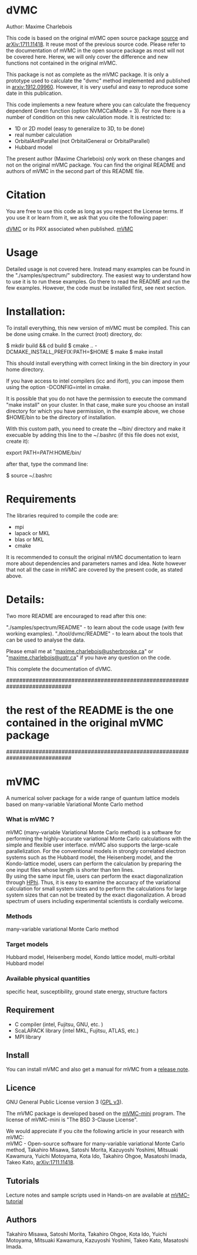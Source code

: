 # dVMC

Author: Maxime Charlebois

This code is based on the original mVMC open source package 
[source](https://github.com/issp-center-dev/mVMC) 
and [arXiv:1711.11418](https://arxiv.org/abs/1711.11418).
It reuse most of the previous source code. Please refer to 
the documentation of mVMC in the open source package
as most will not be covered here. Herew, we will only cover the 
difference and new functions not contained in the original mVMC.

This package is not as complete as the mVMC package.
It is only a prototype used to calculate the "dvmc" method implemented
and published in [arxiv:1912.09960](https://arxiv.org/abs/1912.09960).
However, it is very useful and easy to reproduce some date in this
publication.

This code implements a new feature where you can calculate the 
frequency dependent Green function (option NVMCCalMode = 3). 
For now there is a number of condition on this 
new calculation mode. It is restricted to:
- 1D or 2D model (easy to generalize to 3D, to be done)
- real number calculation
- OrbitalAntiParallel (not OrbitalGeneral or OrbitalParallel)
- Hubbard model

The present author (Maxime Charlebois) only work on these changes
and not on the original mVMC package. You can find the original README
and authors of mVMC in the second part of this README file. 

# Citation

You are free to use this code as long as you respect the License terms.
If you use it or learn from it, we ask that you cite the following paper:

[dVMC](https://arxiv.org/abs/1912.09960) or its PRX associated when published.
[mVMC](https://doi.org/10.1016/j.cpc.2018.08.014)

# Usage

Detailed usage is not covered here. Instead many examples can be found
in the "./samples/spectrum/" subdirectory. The easiest way to understand
how to use it is to run these examples. Go there to read the README
and run the few examples. However, the code must be installed first,
see next section.

# Installation:

To install everything, this new version of mVMC must be compiled. 
This can be done using cmake. In the currect (root) directory, do:

$ mkdir build && cd build
$ cmake .. -DCMAKE_INSTALL_PREFIX:PATH=$HOME
$ make 
$ make install

This should install everything with correct linking in the bin directory 
in your home directory. 

If you have access to intel compilers (icc and ifort), you can impose them 
using the option -DCONFIG=intel in cmake.

It is possible that you do not have the permission to
execute the command "make install" on your cluster.
In that case, make sure you choose an install directory
for which you have permission, in the example above,
we chose $HOME/bin to be the directory of installation.

With this custom path, you need to create the ~/bin/ directory 
and make it execuable by adding this line to the ~/.bashrc 
(if this file does not exist, create it):

export PATH=$PATH:$HOME/bin/

after that, type the command line:

$ source ~/.bashrc 


# Requirements

The libraries required to compile the code are:
- mpi
- lapack or MKL
- blas or MKL
- cmake

It is recommended to consult the original mVMC documentation to learn
more about dependencies and parameters names and idea. Note however that
not all the case in mVMC are covered by the present code, as stated above.


# Details:

Two more README are encouraged to read after this one:

"./samples/spectrum/README" - to learn about the code usage (with few working examples).
"./tool/dvmc/README"        - to learn about the tools that can be used to analyse the data.

Please email me at "maxime.charlebois@usherbrooke.ca" or "maxime.charlebois@uqtr.ca" 
if you have any question on the code. 

This complete the documentation of dVMC.


############################################################################
# the rest of the README is the one contained in the original mVMC package #
############################################################################


# mVMC

A numerical solver package for a wide range of quantum lattice models based on many-variable Variational Monte Carlo method

### What is mVMC ?

mVMC (many-variable Variational Monte Carlo method)
is a software for performing the highly-accurate 
variational Monte Carlo calculations
with the simple and flexible user interface.
mVMC also supports the large-scale parallelization.
For the conventional models in strongly correlated electron systems such as the Hubbard model, the Heisenberg model, and the Kondo-lattice model,
users can perform the calculation by preparing the one input files whose length is shorter than ten lines.  
By using the same input file, users can perform the exact diagonalization through [HPhi](https://github.com/QLMS/HPhi/releases).
Thus, it is easy to examine the accuracy of the variational calculation for small system sizes
and to perform the calculations 
for large system sizes that can not be treated 
by the exact diagonalization.
A broad spectrum of users including experimental scientists is cordially welcome.


### Methods

many-variable variational Monte Carlo method


### Target models

Hubbard model, Heisenberg model, Kondo lattice model, multi-orbital Hubbard model

### Available physical quantities

specific heat, susceptibility, ground state energy, structure factors


## Requirement

- C compiler (intel, Fujitsu, GNU, etc. ) 
- ScaLAPACK library (intel MKL, Fujitsu, ATLAS, etc.) 
- MPI library

## Install

You can install mVMC and also get a manual for mVMC from a [release note](https://github.com/issp-center-dev/mVMC/releases).


## Licence

GNU General Public License version 3 ([GPL v3](http://www.gnu.org/licenses/gpl-3.0.en.html)). 

The mVMC package is developed based on the [mVMC-mini](https://github.com/fiber-miniapp/mVMC-mini) program. The license of mVMC-mini is "The BSD 3-Clause License".

We would appreciate if you cite the following article in your research with mVMC:  
mVMC - Open-source software for many-variable variational Monte Carlo method, Takahiro Misawa, Satoshi Morita, Kazuyoshi Yoshimi, Mitsuaki Kawamura, Yuichi Motoyama, Kota Ido, Takahiro Ohgoe, Masatoshi Imada, Takeo Kato, [arXiv:1711.11418](https://arxiv.org/abs/1711.11418).

## Tutorials

Lecture notes and sample scripts used in Hands-on
are available at [mVMC-tutorial](https://github.com/issp-center-dev/mVMC-tutorial)

## Authors

Takahiro Misawa, Satoshi Morita, Takahiro Ohgoe, Kota Ido, Yuichi Motoyama, Mitsuaki Kawamura, Kazuyoshi Yoshimi, Takeo Kato, Masatoshi Imada.

